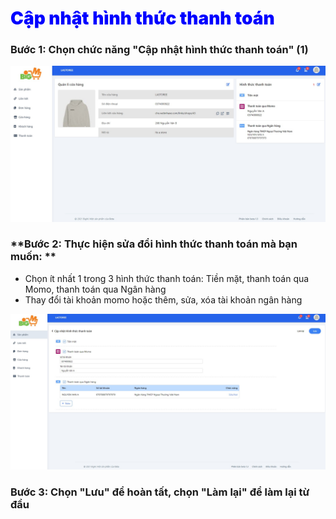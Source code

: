 # <span style="color: blue; font-weight:900;"> Cập nhật hình thức thanh toán </span>

### **Bước 1: Chọn chức năng "Cập nhật hình thức thanh toán" (1)**

![](../images/Shop/Updatepayment.png)

### **Bước 2: Thực hiện sửa đổi hình thức thanh toán mà bạn muốn: **

- Chọn ít nhất 1 trong 3 hình thức thanh toán: Tiền mặt, thanh toán qua Momo, thanh toán qua Ngân hàng
- Thay đổi tài khoản momo hoặc thêm, sửa, xóa tài khoản ngân hàng 

![](../images/Shop/updatepayment-2.png)

### **Bước 3: Chọn "Lưu" để hoàn tất, chọn "Làm lại" để làm lại từ đầu**

